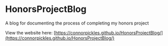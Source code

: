 # HonorsProjectBlog
A blog for documenting the process of completing my honors project

View the website here: [https://connorpickles.github.io/HonorsProjectBlog/](https://connorpickles.github.io/HonorsProjectBlog/)
